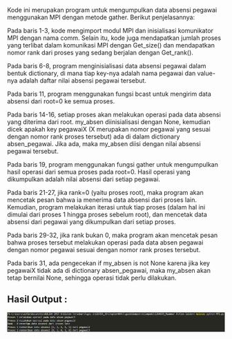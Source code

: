 Kode ini merupakan program untuk mengumpulkan data absensi pegawai menggunakan MPI dengan metode gather. Berikut penjelasannya:

Pada baris 1-3, kode mengimport modul MPI dan inisialisasi komunikator MPI dengan nama comm. Selain itu, kode juga mendapatkan jumlah proses yang terlibat dalam komunikasi MPI dengan Get_size() dan mendapatkan nomor rank dari proses yang sedang berjalan dengan Get_rank().

Pada baris 6-8, program menginisialisasi data absensi pegawai dalam bentuk dictionary, di mana tiap key-nya adalah nama pegawai dan value-nya adalah daftar nilai absensi pegawai tersebut.

Pada baris 11, program menggunakan fungsi bcast untuk mengirim data absensi dari root=0 ke semua proses.

Pada baris 14-16, setiap proses akan melakukan operasi pada data absensi yang diterima dari root. my_absen diinisialisasi dengan None, kemudian dicek apakah key pegawaiX (X merupakan nomor pegawai yang sesuai dengan nomor rank proses tersebut) ada di dalam dictionary absen_pegawai. Jika ada, maka my_absen diisi dengan nilai absensi pegawai tersebut.

Pada baris 19, program menggunakan fungsi gather untuk mengumpulkan hasil operasi dari semua proses pada root=0. Hasil operasi yang dikumpulkan adalah nilai absensi dari setiap pegawai.

Pada baris 21-27, jika rank=0 (yaitu proses root), maka program akan mencetak pesan bahwa ia menerima data absensi dari proses lain. Kemudian, program melakukan iterasi untuk tiap proses (dalam hal ini dimulai dari proses 1 hingga proses sebelum root), dan mencetak data absensi dari pegawai yang dikumpulkan dari setiap proses.

Pada baris 29-32, jika rank bukan 0, maka program akan mencetak pesan bahwa proses tersebut melakukan operasi pada data absen pegawai dengan nomor pegawai sesuai dengan nomor rank proses tersebut.

Pada baris 31, ada pengecekan if my_absen is not None karena jika key pegawaiX tidak ada di dictionary absen_pegawai, maka my_absen akan tetap bernilai None, sehingga operasi tidak perlu dilakukan.

## Hasil Output :
![Gambar SS](MPI-output.png)
